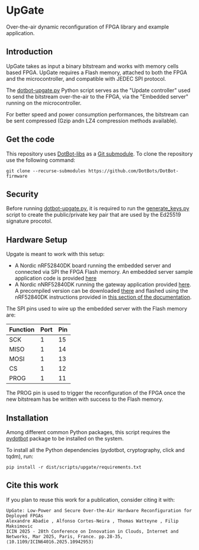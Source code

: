 # UpGate

Over-the-air dynamic reconfiguration of FPGA library and example application.

## Introduction

UpGate takes as input a binary bitstream and works with memory cells based FPGA.
UpGate requires a Flash memory, attached to both the FPGA and the microcontroller,
and compatible with JEDEC SPI protocol.

The [dotbot-upgate.py](../dist/scripts/dotbot-upgate.py) Python
script serves as the "Update controller" used to send the bitstream over-the-air
to the FPGA, via the "Embedded server" running on the microcontroller.

For better speed and power consumption performances, the bitstream can be sent
compressed (Gzip andn LZ4 compression methods available).

## Get the code

This repository uses [DotBot-libs](https://github.com/DotBots/DotBot-libs) as a
[Git submodule](https://git-scm.com/book/en/v2/Git-Tools-Submodules).
To clone the repository use the following command:

```
git clone --recurse-submodules https://github.com/DotBots/DotBot-firmware
```

## Security

Before running [dotbot-upgate.py](../dist/scripts/dotbot-upgate.py), it is
required to run the [generate_keys.py](../dist/scripts/generate_keys.py) script
to create the public/private key pair that are used by the Ed25519 signature
procotol.

## Hardware Setup

Upgate is meant to work with this setup:
- A Nordic nRF52840DK board running the embedded server and connected via SPI the
  FPGA Flash memory. An embedded server sample application code is provided
  [here](https://github.com/DotBots/UpGate/tree/main/app/app)
- A Nordic nNRF52840DK running the gateway application provided
  [here](https://github.com/DotBots/Dotbot-firmware/tree/main/projects/dotbot_gateway).
  A precompiled version can be downloaded
  [there](https://github.com/DotBots/DotBot-firmware/releases/download/REL-1.17/dotbot_gateway-nrf52840dk.hex)
  and flashed using the nRF52840DK instructions provided in
  [this section of the documentation](https://dotbot-firmware.readthedocs.io/en/latest/getting_started.html#download-and-flash-the-dotbot-gateway-application-firmware).

The SPI pins used to wire up the embedded server with the Flash memory are:

| Function | Port | Pin |
| -------- | ---- | --- |
| SCK      |    1 |  15 |
| MISO     |    1 |  14 |
| MOSI     |    1 |  13 |
| CS       |    1 |  12 |
| PROG     |    1 |  11 |

The PROG pin is used to trigger the reconfiguration of the FPGA once the new
bitstream has be written with success to the Flash memory.

## Installation

Among different common Python packages, this script requires the
[pydotbot](https://pypi.org/project/pydotbot/) package to be installed on the
system.

To install all the Python dependencies (pydotbot, cryptography, click and tqdm), run:

```
pip install -r dist/scripts/upgate/requirements.txt
```

## Cite this work

If you plan to reuse this work for a publication, consider citing it with:

```
UpGate: Low-Power and Secure Over-the-Air Hardware Reconfiguration for Deployed FPGAs
Alexandre Abadie , Alfonso Cortes-Neira , Thomas Watteyne , Filip Maksimovic
ICIN 2025 - 28th Conference on Innovation in Clouds, Internet and Networks, Mar 2025, Paris, France. pp.28-35, ⟨10.1109/ICIN64016.2025.10942953⟩
```
